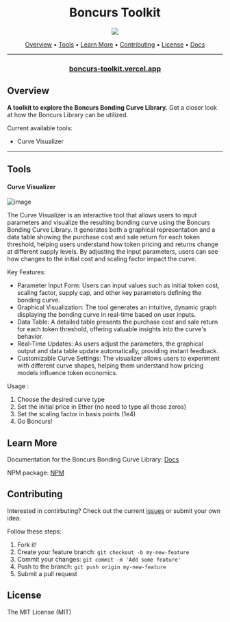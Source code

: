 <h1 align="center">
Boncurs Toolkit
  <br/>
</h1>

<p align="center">
  <a href="./#license"><img src="https://img.shields.io/badge/License-MIT-brightgreen"/></a>
</p>


<p align="center">
  <a href="#overview">Overview</a> •
  <a href="#tools">Tools</a> •
  <a href="#learn-more">Learn More</a> •
  <a href="#contributing">Contributing</a> •
  <a href="#license">License</a> •
  <a href="https://boncurs.gitbook.io/boncurs/">Docs</a>
</p>

***
<h3 align="center">
  <a href="https://boncurs-toolkit.vercel.app/">boncurs-toolkit.vercel.app</a>
</h3>

## Overview

**A toolkit to explore the Boncurs Bonding Curve Library.** Get a closer look at how the Boncurs Library can be utilized. 

Current available tools:
* Curve Visualizer


***

## Tools

#### Curve Visualizer
![image](https://github.com/user-attachments/assets/25b4de36-12a3-4d97-ba4a-b42315c76dae)

The Curve Visualizer is an interactive tool that allows users to input parameters and visualize the resulting bonding curve using the Boncurs Bonding Curve Library. It generates both a graphical representation and a data table showing the purchase cost and sale return for each token threshold, helping users understand how token pricing and returns change at different supply levels. By adjusting the input parameters, users can see how changes to the initial cost and scaling factor impact the curve.

Key Features:

 - Parameter Input Form: Users can input values such as initial token cost, scaling factor, supply cap, and other key parameters defining the bonding curve.
 - Graphical Visualization: The tool generates an intuitive, dynamic graph displaying the bonding curve in real-time based on user inputs.
 - Data Table: A detailed table presents the purchase cost and sale return for each token threshold, offering valuable insights into the curve's behavior.
 - Real-Time Updates: As users adjust the parameters, the graphical output and data table update automatically, providing instant feedback.
 - Customizable Curve Settings: The visualizer allows users to experiment with different curve shapes, helping them understand how pricing models influence token economics.

Usage :

1. Choose the desired curve type
2. Set the initial price in Ether (no need to type all those zeros)
3. Set the scaling factor in basis points (1e4)
4. Go Boncurs!

## Learn More

Documentation for the Boncurs Bonding Curve Library: [Docs](https://boncurs.gitbook.io/boncurs)

NPM package: [NPM](https://www.npmjs.com/package/boncurs)

## Contributing

Interested in contirbuting? Check out the current [issues](https://github.com/dustinstacy/boncurs-toolkit/issues) or submit your own idea.

Follow these steps:

1. Fork it!
2. Create your feature branch: `git checkout -b my-new-feature`
3. Commit your changes: `git commit -m 'Add some feature'`
4. Push to the branch: `git push origin my-new-feature`
5. Submit a pull request

## License

The MIT License (MIT)
